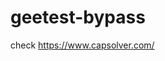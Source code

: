 # geetest-bypass
check https://www.capsolver.com/ 





















                                                                                     